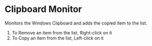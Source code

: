 # Clipboard Monitor

Monitors the Windows Clipboard and adds the copied item to the list.
1. To Remove an item from the list, Right-click on it
2. To Copy an item from the list, Left-click on it
